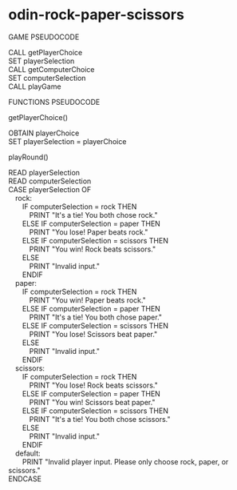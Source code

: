 # odin-rock-paper-scissors

GAME PSEUDOCODE

CALL getPlayerChoice  
SET playerSelection  
CALL getComputerChoice  
SET computerSelection  
CALL playGame  

FUNCTIONS PSEUDOCODE

getPlayerChoice()  

OBTAIN playerChoice  
SET playerSelection = playerChoice  

playRound()

READ playerSelection  
READ computerSelection  
CASE playerSelection OF  
&emsp;rock:  
&emsp;&emsp;IF computerSelection = rock THEN  
&emsp;&emsp;&emsp;PRINT "It's a tie! You both chose rock."  
&emsp;&emsp;ELSE IF computerSelection = paper THEN  
&emsp;&emsp;&emsp;PRINT "You lose! Paper beats rock."  
&emsp;&emsp;ELSE IF computerSelection = scissors THEN  
&emsp;&emsp;&emsp;PRINT "You win! Rock beats scissors."  
&emsp;&emsp;ELSE  
&emsp;&emsp;&emsp;PRINT "Invalid input."  
&emsp;&emsp;ENDIF  
&emsp;paper:  
&emsp;&emsp;IF computerSelection = rock THEN  
&emsp;&emsp;&emsp;PRINT "You win! Paper beats rock."  
&emsp;&emsp;ELSE IF computerSelection = paper THEN  
&emsp;&emsp;&emsp;PRINT "It's a tie! You both chose paper."  
&emsp;&emsp;ELSE IF computerSelection = scissors THEN  
&emsp;&emsp;&emsp;PRINT "You lose! Scissors beat paper."  
&emsp;&emsp;ELSE  
&emsp;&emsp;&emsp;PRINT "Invalid input."  
&emsp;&emsp;ENDIF  
&emsp;scissors:  
&emsp;&emsp;IF computerSelection = rock THEN  
&emsp;&emsp;&emsp;PRINT "You lose! Rock beats scissors."  
&emsp;&emsp;ELSE IF computerSelection = paper THEN  
&emsp;&emsp;&emsp;PRINT "You win! Scissors beat paper."  
&emsp;&emsp;ELSE IF computerSelection = scissors THEN  
&emsp;&emsp;&emsp;PRINT "It's a tie! You both chose scissors."  
&emsp;&emsp;ELSE  
&emsp;&emsp;&emsp;PRINT "Invalid input."  
&emsp;&emsp;ENDIF  
&emsp;default:  
&emsp;&emsp;PRINT "Invalid player input. Please only choose rock, paper, or scissors."  
ENDCASE  
